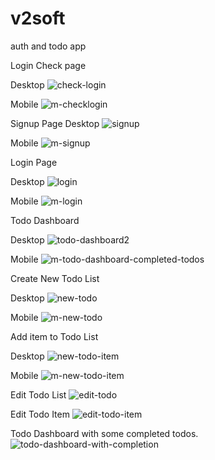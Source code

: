 # v2soft
auth and todo app

Login Check page

Desktop
![check-login](https://user-images.githubusercontent.com/112004869/186473687-924c6496-32ba-4fdf-9bf2-4df8b7b7f72a.png)

Mobile
![m-checklogin](https://user-images.githubusercontent.com/112004869/187151220-d0e5c684-30c3-4200-9cfb-1e302af2d85d.png)

Signup Page
Desktop
![signup](https://user-images.githubusercontent.com/112004869/186473731-d3eebab8-fb99-4a19-9843-98b6f1ea29d3.png)

Mobile
![m-signup](https://user-images.githubusercontent.com/112004869/187151301-a8371091-8085-4088-a1e1-17b0a5ac2749.png)

Login Page

Desktop
![login](https://user-images.githubusercontent.com/112004869/186473775-b592c24f-7f1a-4be9-b0aa-dfe66adc8cac.png)

Mobile
![m-login](https://user-images.githubusercontent.com/112004869/187151381-44a1dd47-ab1f-417f-832b-cd598e0ec9df.png)

Todo Dashboard

Desktop
![todo-dashboard2](https://user-images.githubusercontent.com/112004869/187148528-61ae5e26-0e01-4f0a-9e95-3c08178d879e.png)

Mobile
![m-todo-dashboard-completed-todos](https://user-images.githubusercontent.com/112004869/187151709-f410f746-3b50-401b-bb84-e124721aeae3.png)

Create New Todo List

Desktop
![new-todo](https://user-images.githubusercontent.com/112004869/187148579-3bf6d920-250f-4247-8004-f8ea3a2d5a9b.png)

Mobile
![m-new-todo](https://user-images.githubusercontent.com/112004869/187151842-98e70843-b2bc-4b29-aa82-1690598a42b3.png)

Add item to Todo List

Desktop
![new-todo-item](https://user-images.githubusercontent.com/112004869/187148614-f0f9de89-eba3-4cbc-bf48-229d33ceec4f.png)

Mobile
![m-new-todo-item](https://user-images.githubusercontent.com/112004869/187151944-03dd00d3-c1eb-480f-bbb0-0228e248bbea.png)

Edit Todo List
![edit-todo](https://user-images.githubusercontent.com/112004869/187148697-a0d3da2c-3efe-4416-b9d0-c4b2616fb4d7.png)

Edit Todo Item
![edit-todo-item](https://user-images.githubusercontent.com/112004869/187148768-4c13377a-bd17-473f-b0e2-9eeeea2f44ef.png)

Todo Dashboard with some completed todos.
![todo-dashboard-with-completion](https://user-images.githubusercontent.com/112004869/187148921-b15524b3-3d3a-45cf-ad42-404f5753e100.png)
